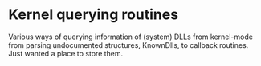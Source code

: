 # Kernel querying routines

Various ways of querying information of (system) DLLs from kernel-mode from parsing undocumented structures, KnownDlls, to callback routines.  Just wanted a place to store them. 

